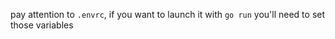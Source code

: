pay attention to `.envrc`, if you want to launch it with `go run` you'll need to set those variables
